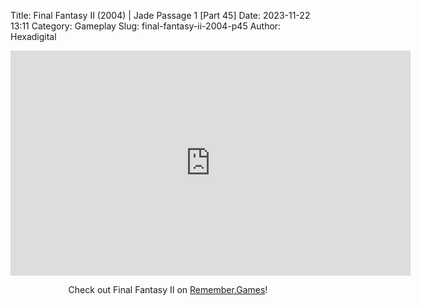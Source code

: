 Title: Final Fantasy II (2004) | Jade Passage 1 [Part 45]
Date: 2023-11-22 13:11
Category: Gameplay
Slug: final-fantasy-ii-2004-p45
Author: Hexadigital

<center><iframe src="https://www.youtube.com/embed/Ty6R2oP59d4?feature=oembed" allow="accelerometer; autoplay; encrypted-media; gyroscope; picture-in-picture" width="640" height="360" frameborder="0"></iframe>

Check out Final Fantasy II on [Remember.Games](https://remember.games/game/6866/final-fantasy-i-ii-dawn-of-souls/)!</center>